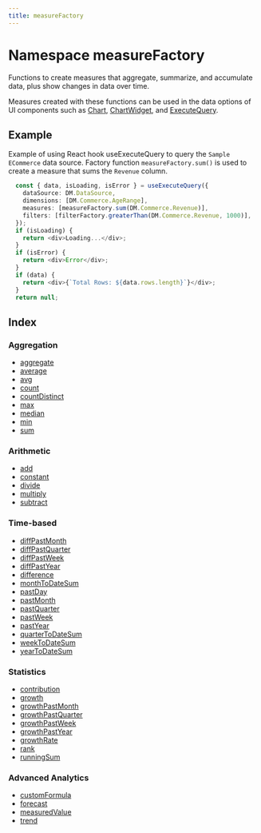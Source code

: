 ```yaml
---
title: measureFactory
---
```


# Namespace measureFactory

Functions to create measures that aggregate, summarize, and accumulate data,
plus show changes in data over time.

Measures created with these functions can be used in the data options of UI components such as
[Chart](../../../sdk-ui/interfaces/interface.ChartProps.md), [ChartWidget](../../../sdk-ui/interfaces/interface.ChartWidgetProps.md),
and [ExecuteQuery](../../../sdk-ui/interfaces/interface.ExecuteQueryProps.md).

## Example

Example of using React hook useExecuteQuery to query the `Sample ECommerce` data source.
Factory function `measureFactory.sum()` is used to create a measure that sums the `Revenue` column.
```ts
  const { data, isLoading, isError } = useExecuteQuery({
    dataSource: DM.DataSource,
    dimensions: [DM.Commerce.AgeRange],
    measures: [measureFactory.sum(DM.Commerce.Revenue)],
    filters: [filterFactory.greaterThan(DM.Commerce.Revenue, 1000)],
  });
  if (isLoading) {
    return <div>Loading...</div>;
  }
  if (isError) {
    return <div>Error</div>;
  }
  if (data) {
    return <div>{`Total Rows: ${data.rows.length}`}</div>;
  }
  return null;
```

## Index

### Aggregation

- [aggregate](functions/function.aggregate.md)
- [average](functions/function.average.md)
- [avg](functions/function.avg.md)
- [count](functions/function.count.md)
- [countDistinct](functions/function.countDistinct.md)
- [max](functions/function.max.md)
- [median](functions/function.median.md)
- [min](functions/function.min.md)
- [sum](functions/function.sum.md)

### Arithmetic

- [add](functions/function.add.md)
- [constant](functions/function.constant.md)
- [divide](functions/function.divide.md)
- [multiply](functions/function.multiply.md)
- [subtract](functions/function.subtract.md)

### Time-based

- [diffPastMonth](functions/function.diffPastMonth.md)
- [diffPastQuarter](functions/function.diffPastQuarter.md)
- [diffPastWeek](functions/function.diffPastWeek.md)
- [diffPastYear](functions/function.diffPastYear.md)
- [difference](functions/function.difference.md)
- [monthToDateSum](functions/function.monthToDateSum.md)
- [pastDay](functions/function.pastDay.md)
- [pastMonth](functions/function.pastMonth.md)
- [pastQuarter](functions/function.pastQuarter.md)
- [pastWeek](functions/function.pastWeek.md)
- [pastYear](functions/function.pastYear.md)
- [quarterToDateSum](functions/function.quarterToDateSum.md)
- [weekToDateSum](functions/function.weekToDateSum.md)
- [yearToDateSum](functions/function.yearToDateSum.md)

### Statistics

- [contribution](functions/function.contribution.md)
- [growth](functions/function.growth.md)
- [growthPastMonth](functions/function.growthPastMonth.md)
- [growthPastQuarter](functions/function.growthPastQuarter.md)
- [growthPastWeek](functions/function.growthPastWeek.md)
- [growthPastYear](functions/function.growthPastYear.md)
- [growthRate](functions/function.growthRate.md)
- [rank](functions/function.rank.md)
- [runningSum](functions/function.runningSum.md)

### Advanced Analytics

- [customFormula](functions/function.customFormula.md)
- [forecast](functions/function.forecast.md)
- [measuredValue](functions/function.measuredValue.md)
- [trend](functions/function.trend.md)
